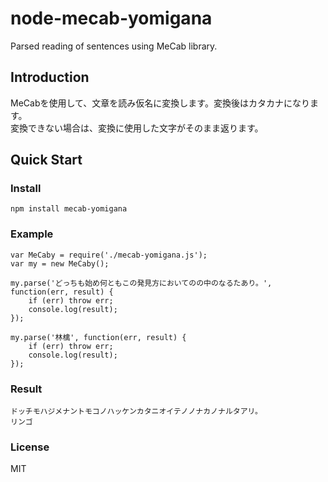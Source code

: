 # node-mecab-yomigana
Parsed reading of sentences using MeCab library.

## Introduction
MeCabを使用して、文章を読み仮名に変換します。変換後はカタカナになります。  
変換できない場合は、変換に使用した文字がそのまま返ります。

## Quick Start
### Install
```
npm install mecab-yomigana
```

### Example
```
var MeCaby = require('./mecab-yomigana.js');
var my = new MeCaby();

my.parse('どっちも始め何ともこの発見方においてのの中のなるたあり。', function(err, result) {
    if (err) throw err;
    console.log(result);
});

my.parse('林檎', function(err, result) {
    if (err) throw err;
    console.log(result);
});
```

### Result
```
ドッチモハジメナントモコノハッケンカタニオイテノノナカノナルタアリ。
リンゴ
```

### License
MIT
